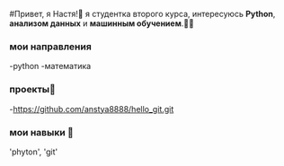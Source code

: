    #Привет, я Настя!👋
   я студентка второго курса, интересуюсь **Python**, **анализом данных** и **машинным обучением**.👩‍🏫
   ### мои направления
   -python
   -математика
   ### проекты🐍
   -https://github.com/anstya8888/hello_git.git
   ### мои навыки 🚀
   'phyton', 'git'
